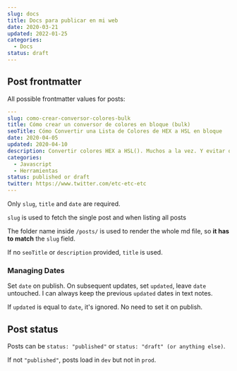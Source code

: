 ```yaml
---
slug: docs
title: Docs para publicar en mi web
date: 2020-03-21
updated: 2022-01-25
categories:
  - Docs
status: draft
---
```


## Post frontmatter

All possible frontmatter values for posts:

```yaml
---
slug: como-crear-conversor-colores-bulk
title: Cómo crear un conversor de colores en bloque (bulk)
seoTitle: Cómo Convertir una Lista de Colores de HEX a HSL en bloque
date: 2020-04-05
updated: 2020-04-10
description: Convertir colores HEX a HSL(). Muchos a la vez. Y evitar que alguien lo rompa. Todo en vanilla javascript
categories:
  - Javascript
  - Herramientas
status: published or draft
twitter: https://www.twitter.com/etc-etc-etc
---
```

Only `slug`, `title` and `date` are required.

`slug` is used to fetch the single post and when listing all posts

The folder name inside `/posts/` is used to render the whole md file, so **it has to match** the `slug` field.

If no `seoTitle` or `description` provided, `title` is used.

### Managing Dates

Set `date` on publish. On subsequent updates, set `updated`, leave `date` untouched. I can always keep the previous `updated` dates in text notes.

If `updated` is equal to `date`, it's ignored. No need to set it on publish.

## Post status

Posts can be `status: "published"` or `status: "draft" (or anything else)`.

If not `"published"`, posts load in `dev` but not in `prod`.

